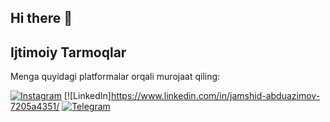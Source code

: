 ## Hi there 👋





## Ijtimoiy Tarmoqlar

Menga quyidagi platformalar orqali murojaat qiling:

[![Instagram](https://img.shields.io/badge/Instagram-%23E4405F.svg?&style=for-the-badge&logo=instagram&logoColor=white)](https://instagram.com/)
[![LinkedIn]https://www.linkedin.com/in/jamshid-abduazimov-7205a4351/
[![Telegram](https://img.shields.io/badge/Telegram-%232CA5E0.svg?&style=for-the-badge&logo=telegram&logoColor=white)](https://t.me/@Jamshid701)

